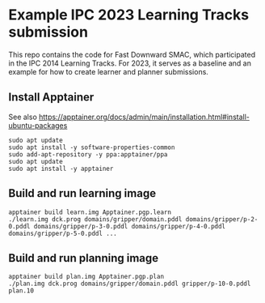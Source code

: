 # Example IPC 2023 Learning Tracks submission

This repo contains the code for Fast Downward SMAC, which participated in the
IPC 2014 Learning Tracks. For 2023, it serves as a baseline and an example for
how to create learner and planner submissions.

## Install Apptainer

See also https://apptainer.org/docs/admin/main/installation.html#install-ubuntu-packages

    sudo apt update
    sudo apt install -y software-properties-common
    sudo add-apt-repository -y ppa:apptainer/ppa
    sudo apt update
    sudo apt install -y apptainer

## Build and run learning image

    apptainer build learn.img Apptainer.pgp.learn
    ./learn.img dck.prog domains/gripper/domain.pddl domains/gripper/p-2-0.pddl domains/gripper/p-3-0.pddl domains/gripper/p-4-0.pddl domains/gripper/p-5-0.pddl ...

## Build and run planning image

    apptainer build plan.img Apptainer.pgp.plan
    ./plan.img dck.prog domains/gripper/domain.pddl gripper/p-10-0.pddl plan.10
